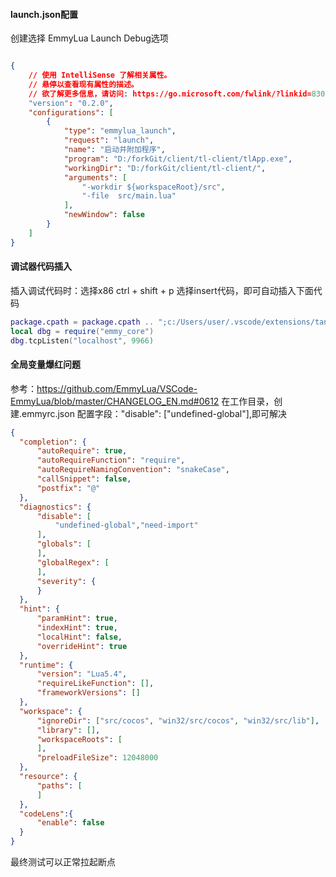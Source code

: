 

#### launch.json配置

创建选择 EmmyLua Launch Debug选项
```json

{
    // 使用 IntelliSense 了解相关属性。 
    // 悬停以查看现有属性的描述。
    // 欲了解更多信息，请访问: https://go.microsoft.com/fwlink/?linkid=830387
    "version": "0.2.0",
    "configurations": [
        {
            "type": "emmylua_launch",
            "request": "launch",
            "name": "启动并附加程序",
            "program": "D:/forkGit/client/tl-client/tlApp.exe",
            "workingDir": "D:/forkGit/client/tl-client/",
            "arguments": [
                "-workdir ${workspaceRoot}/src",
                "-file  src/main.lua"
            ],
            "newWindow": false
        }
    ]
}
```

#### 调试器代码插入
插入调试代码时：选择x86
ctrl + shift + p 选择insert代码，即可自动插入下面代码

```lua
package.cpath = package.cpath .. ";c:/Users/user/.vscode/extensions/tangzx.emmylua-0.7.4-win32-x64/debugger/emmy/windows/x86/?.dll"
local dbg = require("emmy_core")
dbg.tcpListen("localhost", 9966)

```

#### 全局变量爆红问题
参考：https://github.com/EmmyLua/VSCode-EmmyLua/blob/master/CHANGELOG_EN.md#0612
在工作目录，创建.emmyrc.json 配置字段："disable": ["undefined-global"],即可解决
```json
{
  "completion": {
      "autoRequire": true,
      "autoRequireFunction": "require",
      "autoRequireNamingConvention": "snakeCase",
      "callSnippet": false,
      "postfix": "@"
  },
  "diagnostics": {
      "disable": [
          "undefined-global","need-import"
      ],
      "globals": [
      ],
      "globalRegex": [
      ],
      "severity": {
      }
  },
  "hint": {
      "paramHint": true,
      "indexHint": true,
      "localHint": false,
      "overrideHint": true
  },
  "runtime": {
      "version": "Lua5.4",
      "requireLikeFunction": [],
      "frameworkVersions": []
  },
  "workspace": {
      "ignoreDir": ["src/cocos", "win32/src/cocos", "win32/src/lib"],
      "library": [],
      "workspaceRoots": [
      ],
      "preloadFileSize": 12048000
  },
  "resource": {
      "paths": [
      ]
  },
  "codeLens":{
      "enable": false
  }
}
```
最终测试可以正常拉起断点

